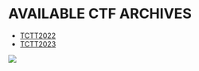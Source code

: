 # AVAILABLE CTF ARCHIVES

- [TCTT2022](./TCTT2022/)
- [TCTT2023](./TCTT2023/)

![](https://komarev.com/ghpvc/?username=xybersec-ctf-archive&style=for-the-badge&color=lightgrey&label=ARCHIVE+VIEWS)
